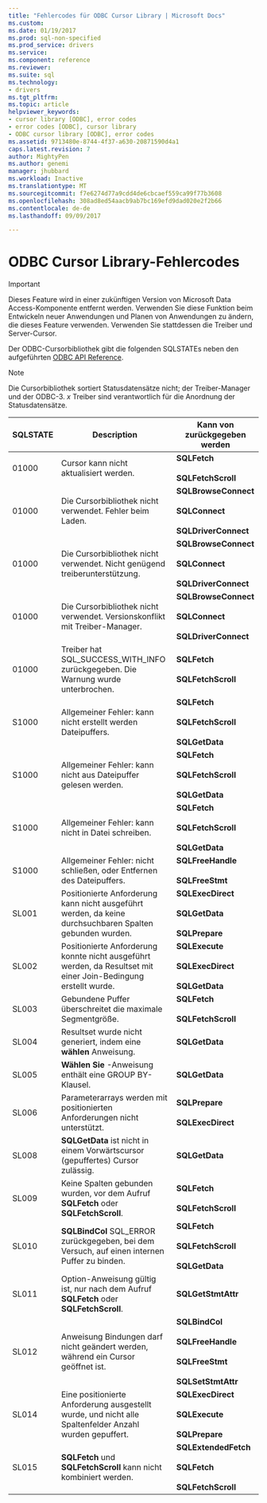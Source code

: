 ```yaml
---
title: "Fehlercodes für ODBC Cursor Library | Microsoft Docs"
ms.custom: 
ms.date: 01/19/2017
ms.prod: sql-non-specified
ms.prod_service: drivers
ms.service: 
ms.component: reference
ms.reviewer: 
ms.suite: sql
ms.technology:
- drivers
ms.tgt_pltfrm: 
ms.topic: article
helpviewer_keywords:
- cursor library [ODBC], error codes
- error codes [ODBC], cursor library
- ODBC cursor library [ODBC], error codes
ms.assetid: 9713480e-8744-4f37-a630-20871590d4a1
caps.latest.revision: 7
author: MightyPen
ms.author: genemi
manager: jhubbard
ms.workload: Inactive
ms.translationtype: MT
ms.sourcegitcommit: f7e6274d77a9cdd4de6cbcaef559ca99f77b3608
ms.openlocfilehash: 308ad8ed54aacb9ab7bc169efd9dad020e2f2b66
ms.contentlocale: de-de
ms.lasthandoff: 09/09/2017

---
```

# <a name="odbc-cursor-library-error-codes"></a>ODBC Cursor Library-Fehlercodes
> [!IMPORTANT]  
>  Dieses Feature wird in einer zukünftigen Version von Microsoft Data Access-Komponente entfernt werden. Verwenden Sie diese Funktion beim Entwickeln neuer Anwendungen und Planen von Anwendungen zu ändern, die dieses Feature verwenden. Verwenden Sie stattdessen die Treiber und Server-Cursor.  
  
 Der ODBC-Cursorbibliothek gibt die folgenden SQLSTATEs neben den aufgeführten [ODBC API Reference](../../../odbc/reference/syntax/odbc-api-reference.md).  
  
> [!NOTE]  
>  Die Cursorbibliothek sortiert Statusdatensätze nicht; der Treiber-Manager und der ODBC-3. *x* Treiber sind verantwortlich für die Anordnung der Statusdatensätze.  
  
|SQLSTATE|Description|Kann von zurückgegeben werden|  
|--------------|-----------------|--------------------------|  
|01000|Cursor kann nicht aktualisiert werden.|**SQLFetch**<br /><br /> **SQLFetchScroll**|  
|01000|Die Cursorbibliothek nicht verwendet. Fehler beim Laden.|**SQLBrowseConnect**<br /><br /> **SQLConnect**<br /><br /> **SQLDriverConnect**|  
|01000|Die Cursorbibliothek nicht verwendet. Nicht genügend treiberunterstützung.|**SQLBrowseConnect**<br /><br /> **SQLConnect**<br /><br /> **SQLDriverConnect**|  
|01000|Die Cursorbibliothek nicht verwendet. Versionskonflikt mit Treiber-Manager.|**SQLBrowseConnect**<br /><br /> **SQLConnect**<br /><br /> **SQLDriverConnect**|  
|01000|Treiber hat SQL_SUCCESS_WITH_INFO zurückgegeben. Die Warnung wurde unterbrochen.|**SQLFetch**<br /><br /> **SQLFetchScroll**|  
|S1000|Allgemeiner Fehler: kann nicht erstellt werden Dateipuffers.|**SQLFetch**<br /><br /> **SQLFetchScroll**<br /><br /> **SQLGetData**|  
|S1000|Allgemeiner Fehler: kann nicht aus Dateipuffer gelesen werden.|**SQLFetch**<br /><br /> **SQLFetchScroll**<br /><br /> **SQLGetData**|  
|S1000|Allgemeiner Fehler: kann nicht in Datei schreiben.|**SQLFetch**<br /><br /> **SQLFetchScroll**<br /><br /> **SQLGetData**|  
|S1000|Allgemeiner Fehler: nicht schließen, oder Entfernen des Dateipuffers.|**SQLFreeHandle**<br /><br /> **SQLFreeStmt**|  
|SL001|Positionierte Anforderung kann nicht ausgeführt werden, da keine durchsuchbaren Spalten gebunden wurden.|**SQLExecDirect**<br /><br /> **SQLGetData**<br /><br /> **SQLPrepare**|  
|SL002|Positionierte Anforderung konnte nicht ausgeführt werden, da Resultset mit einer Join-Bedingung erstellt wurde.|**SQLExecute**<br /><br /> **SQLExecDirect**<br /><br /> **SQLGetData**|  
|SL003|Gebundene Puffer überschreitet die maximale Segmentgröße.|**SQLFetch**<br /><br /> **SQLFetchScroll**|  
|SL004|Resultset wurde nicht generiert, indem eine **wählen** Anweisung.|**SQLGetData**|  
|SL005|**Wählen Sie** -Anweisung enthält eine GROUP BY-Klausel.|**SQLGetData**|  
|SL006|Parameterarrays werden mit positionierten Anforderungen nicht unterstützt.|**SQLPrepare**<br /><br /> **SQLExecDirect**|  
|SL008|**SQLGetData** ist nicht in einem Vorwärtscursor (gepuffertes) Cursor zulässig.|**SQLGetData**|  
|SL009|Keine Spalten gebunden wurden, vor dem Aufruf **SQLFetch** oder **SQLFetchScroll**.|**SQLFetch**<br /><br /> **SQLFetchScroll**|  
|SL010|**SQLBindCol** SQL_ERROR zurückgegeben, bei dem Versuch, auf einen internen Puffer zu binden.|**SQLFetch**<br /><br /> **SQLFetchScroll**<br /><br /> **SQLGetData**|  
|SL011|Option-Anweisung gültig ist, nur nach dem Aufruf **SQLFetch** oder **SQLFetchScroll**.|**SQLGetStmtAttr**|  
|SL012|Anweisung Bindungen darf nicht geändert werden, während ein Cursor geöffnet ist.|**SQLBindCol**<br /><br /> **SQLFreeHandle**<br /><br /> **SQLFreeStmt**<br /><br /> **SQLSetStmtAttr**|  
|SL014|Eine positionierte Anforderung ausgestellt wurde, und nicht alle Spaltenfelder Anzahl wurden gepuffert.|**SQLExecDirect**<br /><br /> **SQLExecute**<br /><br /> **SQLPrepare**|  
|SL015|**SQLFetch** und **SQLFetchScroll** kann nicht kombiniert werden.|**SQLExtendedFetch**<br /><br /> **SQLFetch**<br /><br /> **SQLFetchScroll**|

